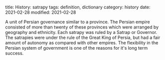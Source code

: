 title: History: satrapy
tags: definition, dictionary
category: history
date: 2021-02-28
modified: 2021-02-28


A unit of Persian governance similar to a province.
The Persian empire consisted of more than twenty of these provinces
which were arranged by geography and ethnicity. Each satrapy was
ruled by a Satrap or Governor. The satrapies were under the rule of
the Great King of Persia, but had a fair amount of autonomy as
compared with other empires. The flexibility in the Persian system
of government is one of the reasons for it's long term success.




